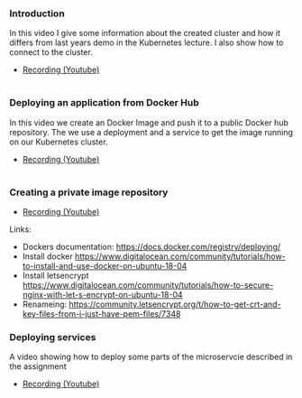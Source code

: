 ### Introduction
In this video I give some information about the created cluster and how it differs from last years demo in the Kubernetes lecture. I also show how to connect to the cluster.

- [Recording (Youtube)](https://youtu.be/jU7LVYsQrJM)
<br><br>
### Deploying an application from Docker Hub
In this video we create an Docker Image and push it to a public Docker hub repository. The we use a deployment and a service to get the image running on our Kubernetes cluster.

- [Recording (Youtube)](https://youtu.be/yw4j0bp1Bsk)
<br><br>
### Creating a private image repository
- [Recording (Youtube)](https://youtu.be/iMnV-y90IkU)

Links: 
* Dockers documentation: https://docs.docker.com/registry/deploying/
* Install docker https://www.digitalocean.com/community/tutorials/how-to-install-and-use-docker-on-ubuntu-18-04
* Install letsencrypt https://www.digitalocean.com/community/tutorials/how-to-secure-nginx-with-let-s-encrypt-on-ubuntu-18-04
* Renameing: https://community.letsencrypt.org/t/how-to-get-crt-and-key-files-from-i-just-have-pem-files/7348


### Deploying services
A video showing how to deploy some parts of the microservcie described in the assignment

- [Recording (Youtube)](https://youtu.be/tGi0ijVxWis)
